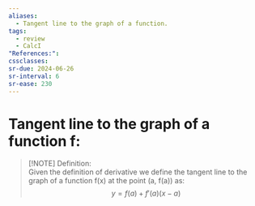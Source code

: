 ```yaml
---
aliases:
  - Tangent line to the graph of a function.
tags:
  - review
  - CalcI
"References:": 
cssclasses:
sr-due: 2024-06-26
sr-interval: 6
sr-ease: 230
---
```

# Tangent line to the graph of a function f: 

> [!NOTE] Definition:  
> Given the definition of derivative we define the tangent line to the graph of a function f(x) at the point (a, f(a)) as: 
>$$
y = f(a) + f'(a)(x-a)
>$$
 

